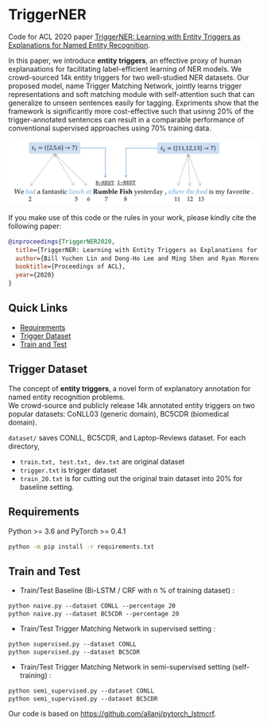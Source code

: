 # TriggerNER
Code for ACL 2020 paper [TriggerNER: Learning with Entity Triggers as Explanations for Named Entity Recognition](https://arxiv.org/abs/2004.07493).

In this paper, we introduce **entity triggers**, an effective proxy of human explanaations for facilitating label-efficient learning of NER models. 
We crowd-sourced 14k entity triggers for two well-studied NER datasets.
Our proposed model, name Trigger Matching Network, jointly learns trigger representations and soft matching module with self-attention such that can generalize to unseen sentences easily for tagging.
Expriments show that the framework is significantly more cost-effective such that usinng 20% of the trigger-annotated sentences can result in a comparable performance of conventional supervised approaches using 70% training data.

<p align="center"><img src="figure/trig.png" width="800"/></p>

If you make use of this code or the rules in your work, please kindly cite the following paper:

```bibtex
@inproceedings{TriggerNER2020,
  title={TriggerNER: Learning with Entity Triggers as Explanations for Named Entity Recognition},
  author={Bill Yuchen Lin and Dong-Ho Lee and Ming Shen and Ryan Moreno and Xiao Huang  and Prashant Shiralkar and Xiang Ren}, 
  booktitle={Proceedings of ACL},
  year={2020}
}
```



## Quick Links
* [Requirements](#Requirements)
* [Trigger Dataset](#Trigger-Dataset)
* [Train and Test](#train-and-test)


## Trigger Dataset


The concept of **entity triggers**, a novel form of explanatory annotation for named entity recognition problems.  
We crowd-source and publicly release 14k annotated entity triggers on two popular datasets: 
CoNLL03 (generic domain), BC5CDR (biomedical domain).

`dataset/` saves CONLL, BC5CDR, and Laptop-Reviews dataset. For each directory, 

* `train.txt, test.txt, dev.txt` are original dataset
* `trigger.txt` is trigger dataset
* `train_20.txt` is for cutting out the original train dataset into 20% for baseline setting.


## Requirements
Python >= 3.6 and PyTorch >= 0.4.1
```bash
python -m pip install -r requirements.txt
```

## Train and Test
* Train/Test Baseline (Bi-LSTM / CRF with n % of training dataset) :
```
python naive.py --dataset CONLL --percentage 20
python naive.py --dataset BC5CDR --percentage 20
```

* Train/Test Trigger Matching Network in supervised setting :
```
python supervised.py --dataset CONLL
python supervised.py --dataset BC5CDR
```

* Train/Test Trigger Matching Network in semi-supervised setting (self-training) :
```
python semi_supervised.py --dataset CONLL
python semi_supervised.py --dataset BC5CDR
```


Our code is based on https://github.com/allanj/pytorch_lstmcrf. 
